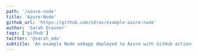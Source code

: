 ```yaml
---
path: '/azure-node'
title: 'Azure-Node'
github_url: 'https://github.com/sdras/example-azure-node'
author: 'Sarah Drasner'
tags: ['github']
twitter: '@sarah_edo'
subtitle: 'An example Node webapp deployed to Azure with GitHub actions. More info in this article: css-tricks.com/introducing-github-actions.'
---
```

